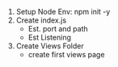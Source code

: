 
1. Setup Node Env: npm init -y
2. Create index.js
    - Est. port and path
    - Est Listening
3. Create Views Folder
    - create first views page
